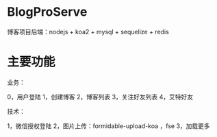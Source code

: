 # BlogProServe
博客项目后端：nodejs + koa2 + mysql + sequelize + redis

# 主要功能

业务：

0，用户登陆
1，创建博客
2，博客列表
3，关注好友列表
4，艾特好友

技术：

1，微信授权登陆
2，图片上传：formidable-upload-koa ，fse
3，加载更多
